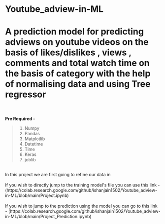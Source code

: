 # Youtube_adview-in-ML
A prediction model for predicting adviews on youtube videos on the basis of  likes/dislikes , views , comments and total watch time on the basis of category with the help of normalising data and using Tree regressor
<br>
<br>
============================================================================================
**Pre Required -**<br> 
> 1. Numpy <br>
> 2. Pandas <br>
> 3. Matplotlib <br>
> 4. Datetime <br>
> 5. Time <br>
> 6. Keras
> 7. joblib
<br>
In this project we are first going to refine our data in 
<br><br>
If you wish to directly jump to the training model's file you can use this link - (https://colab.research.google.com/github/ishanjain1502/Youtube_adview-in-ML/blob/main/Project.ipynb)<br><br>
If you wish to jump to the prediction using the model you can go to this link - (https://colab.research.google.com/github/ishanjain1502/Youtube_adview-in-ML/blob/main/Project_Prediction.ipynb)
